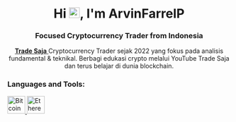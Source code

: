 <h1 align="center">Hi <img src="https://qpluspicture.oss-cn-beijing.aliyuncs.com/6LjjQA/Hi.gif" alt="Hi" width="24"/>, I'm ArvinFarrelP</h1>
<h3 align="center">Focused Cryptocurrency Trader from Indonesia</h3>

<p align="center">
  <a href="https://www.youtube.com/@tradesaja" target="_blank" rel="noreferrer">
    <strong>Trade Saja</strong>
  </a> Cryptocurrency Trader sejak 2022 yang fokus pada analisis fundamental & teknikal. Berbagi edukasi crypto melalui YouTube Trade Saja dan terus belajar di dunia blockchain. 
</p>

<h3 align="left">Languages and Tools:</h3>
<p align="left">
  <a href="https://bitcoin.org/en/" target="_blank" rel="noreferrer">
    <img src="https://upload.wikimedia.org/wikipedia/commons/4/46/Bitcoin.svg" alt="Bitcoin" width="40" height="40"/>
  </a>
  <a href="https://ethereum.org/en/" target="_blank" rel="noreferrer">
    <img src="https://upload.wikimedia.org/wikipedia/commons/0/05/Ethereum_logo_2014.svg" alt="Ethereum" width="40" height="40"/>
  </a>
</p>
